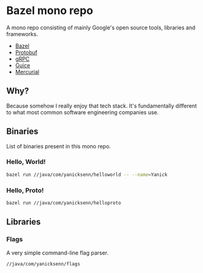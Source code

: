 # Bazel mono repo

A mono repo consisting of mainly Google's open source tools, libraries and frameworks. 

- [Bazel](https://bazel.build/)
- [Protobuf](https://protobuf.dev/)
- [gRPC](https://grpc.io/)
- [Guice](https://github.com/google/guice)
- [Mercurial](https://www.mercurial-scm.org/)

## Why?

Because somehow I really enjoy that tech stack. It's fundamentally different to what most common software engineering companies use.

## Binaries

List of binaries present in this mono repo.

### Hello, World!
```bash
bazel run //java/com/yanicksenn/helloworld -- --name=Yanick
```

### Hello, Proto!
```bash
bazel run //java/com/yanicksenn/helloproto
```

## Libraries

### Flags

A very simple command-line flag parser.

```
//java/com/yanicksenn/flags
```